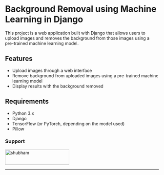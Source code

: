# Background Removal using Machine Learning in Django

This project is a web application built with Django that allows users to upload images and removes the background from those images using a pre-trained machine learning model.

## Features

- Upload images through a web interface
- Remove background from uploaded images using a pre-trained machine learning model
- Display results with the background removed

## Requirements

- Python 3.x
- Django
- TensorFlow (or PyTorch, depending on the model used)
- Pillow

<h3 align="left">Support </h3>
<p><a href="https://buymeacoffee.com/shubhammca88"> <img align="left" src="https://cdn.buymeacoffee.com/buttons/v2/default-yellow.png" height="50" width="210" alt="shubham" /></a></p><br><br>

<br/>
<hr/>
<br/>
